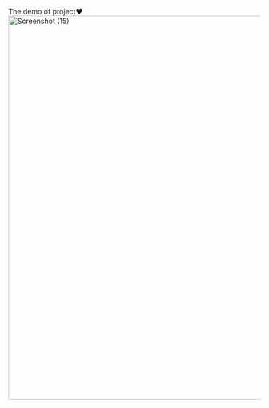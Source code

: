 The demo of project❤️
<img width="1360" height="768" alt="Screenshot (15)" src="https://github.com/user-attachments/assets/c51ea5da-54ed-4a13-9dc5-48ce88d70faa" />
